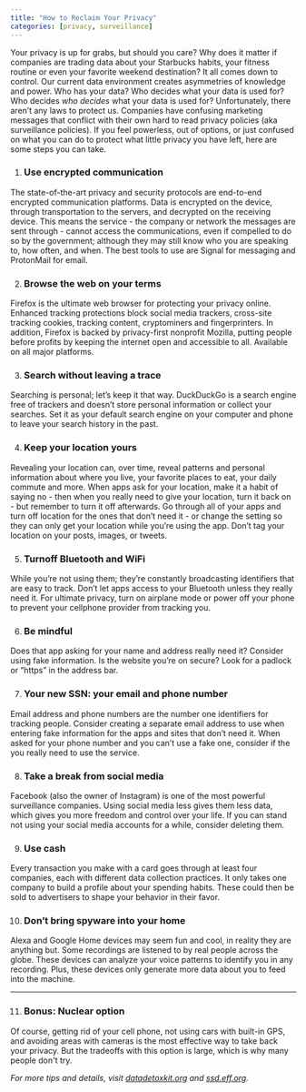 ```yaml
---
title: "How to Reclaim Your Privacy"
categories: [privacy, surveillance]
---
```

Your privacy is up for grabs, but should you care? Why does it matter if companies are trading data about your Starbucks habits, your fitness routine or even your favorite weekend destination? It all comes down to control. Our current data environment creates asymmetries of knowledge and power. Who has your data? Who decides what your data is used for? Who decides *who decides* what your data is used for? Unfortunately, there aren’t any laws to protect us. Companies have confusing marketing messages that conflict with their own hard to read privacy policies (aka surveillance policies). If you feel powerless, out of options, or just confused on what you can do to protect what little privacy you have left, here are some steps you can take.

1. ### Use encrypted communication
The state-of-the-art privacy and security protocols are end-to-end encrypted communication platforms. Data is encrypted on the device, through transportation to the servers, and decrypted on the receiving device. This means the service - the company or network the messages are sent through - cannot access the communications, even if compelled to do so by the government; although they may still know who you are speaking to, how often, and when. The best tools to use are Signal for messaging and ProtonMail for email.

2. ### Browse the web on your terms
Firefox is the ultimate web browser for protecting your privacy online. Enhanced tracking protections block social media trackers, cross-site tracking cookies, tracking content, cryptominers and fingerprinters. In addition, Firefox is backed by privacy-first nonprofit Mozilla, putting people before profits by keeping the internet open and accessible to all. Available on all major platforms.

3. ### Search without leaving a trace
Searching is personal; let’s keep it that way. DuckDuckGo is a search engine free of trackers and doesn’t store personal information or collect your searches. Set it as your default search engine on your computer and phone to leave your search history in the past.

4. ### Keep your location yours
Revealing your location can, over time, reveal patterns and personal information about where you live, your favorite places to eat, your daily commute and more. When apps ask for your location, make it a habit of saying no - then when you really need to give your location, turn it back on - but remember to turn it off afterwards. Go through all of your apps and turn off location for the ones that don’t need it - or change the setting so they can only get your location while you’re using the app. Don’t tag your location on your posts, images, or tweets.

5. ### Turnoff Bluetooth and WiFi 
While you’re not using them; they’re constantly broadcasting identifiers that are easy to track. Don’t let apps access to your Bluetooth unless they really need it. For ultimate privacy, turn on airplane mode or power off your phone to prevent your cellphone provider from tracking you.

6. ### Be mindful
Does that app asking for your name and address really need it? Consider using fake information. Is the website you’re on secure? Look for a padlock or “https” in the address bar. 

7. ### Your new SSN: your email and phone number
Email address and phone numbers are the number one identifiers for tracking people. Consider creating a separate email address to use when entering fake information for the apps and sites that don’t need it. When asked for your phone number and you can’t use a fake one, consider if the you really need to use the service. 

8. ### Take a break from social media
Facebook (also the owner of Instagram) is one of the most powerful surveillance companies. Using social media less gives them less data, which gives you more freedom and control over your life. If you can stand not using your social media accounts for a while, consider deleting them.

9. ### Use cash
Every transaction you make with a card goes through at least four companies, each with different data collection practices. It only takes one company to build a profile about your spending habits. These could then be sold to advertisers to shape your behavior in their favor.

10. ### Don’t bring spyware into your home
Alexa and Google Home devices may seem fun and cool, in reality they are anything but. Some recordings are listened to by real people across the globe. These devices can analyze your voice patterns to identify you in any recording. Plus, these devices only generate more data about you to feed into the machine. 
***
11. ### Bonus: Nuclear option
Of course, getting rid of your cell phone, not using cars with built-in GPS, and avoiding areas with cameras is the most effective way to take back your privacy. But the tradeoffs with this option is large, which is why many people don't try.

_For more tips and details, visit [datadetoxkit.org](datadetoxkit.org) and [ssd.eff.org](ssd.eff.org)._
